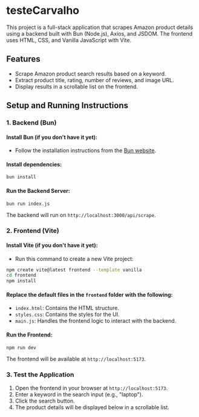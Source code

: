 # testeCarvalho

This project is a full-stack application that scrapes Amazon product details using a backend built with Bun (Node.js), Axios, and JSDOM. The frontend uses HTML, CSS, and Vanilla JavaScript with Vite.

## Features

- Scrape Amazon product search results based on a keyword.
- Extract product title, rating, number of reviews, and image URL.
- Display results in a scrollable list on the frontend.

## Setup and Running Instructions

### 1. **Backend (Bun)**

#### Install Bun (if you don't have it yet):

- Follow the installation instructions from the [Bun website](https://bun.sh).

#### Install dependencies:

```bash
bun install
```

#### Run the Backend Server:

```bash
bun run index.js
```

The backend will run on `http://localhost:3000/api/scrape`.

### 2. **Frontend (Vite)**

#### Install Vite (if you don't have it yet):

- Run this command to create a new Vite project:

```bash
npm create vite@latest frontend --template vanilla
cd frontend
npm install
```

#### Replace the default files in the `frontend` folder with the following:

- `index.html`: Contains the HTML structure.
- `styles.css`: Contains the styles for the UI.
- `main.js`: Handles the frontend logic to interact with the backend.

#### Run the Frontend:

```bash
npm run dev
```

The frontend will be available at `http://localhost:5173`.

### 3. **Test the Application**

1. Open the frontend in your browser at `http://localhost:5173`.
2. Enter a keyword in the search input (e.g., "laptop").
3. Click the search button.
4. The product details will be displayed below in a scrollable list.
